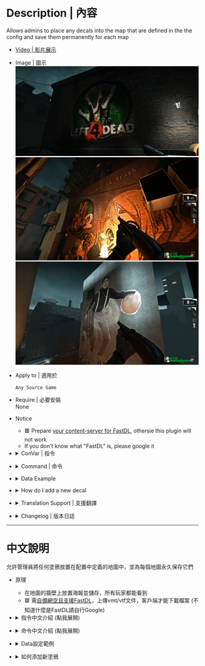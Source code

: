 # Description | 內容
Allows admins to place any decals into the map that are defined in the the config and save them permanently for each map

* [Video | 影片展示](https://youtu.be/VGWEMl-6IgQ)

* Image | 圖示
	<br/>![map-decals_1](image/map-decals_1.jpg)
	<br/>![map-decals_2](image/map-decals_2.jpg)
	<br/>![map-decals_3](image/map-decals_3.jpg)

* Apply to | 適用於
    ```
    Any Source Game
    ```

* Require | 必要安裝
<br/>None

* Notice
	* 🟥 Prepare [your content-server for FastDL](https://developer.valvesoftware.com/wiki/FastDL), othersie this plugin will not work
	* If you don't know what "FastDL" is, please google it

* <details><summary>ConVar | 指令</summary>

    * cfg/sourcemod/map-decals.cfg
		```php
		// How far away from the Decals position it will be traced to and check distance to prevent painting a Decal over another
		md_decal_dista "50.0"

		// Turns on/off printing out of decal positions
		md_decal_printpos "1"

		// Path to the spray sound used by map-decals plugin
		md_decal_spraysound "player/sprayer.wav"

		// what kind of way to download decals? [0 - all at once, 1 - depend on Map specific configs]
		md_download_style "1"
		```
</details>

* <details><summary>Command | 命令</summary>
    
	* **Paints a decal on the wall you are currently aiming at (Adm required: Custom3)**
		```php
		sm_paintdecal <decalname | decal_id>
		```

	* **Currently not implemented, change map to reload the decals from the config file. (Adm required: Root)**
		```php
		sm_removedecal <aim | all | id | name | last>
		```

	* **Saves the decal position to the map specific config file. (Adm required: Root)**
		```php
		sm_savedecal <aim | all | id | name | last>
		```

	* **Lists decals (Adm required: Custom3)**
		```php
		sm_listdecal <aim | all | id | last | map | name | saved>
		```

	* **Shows current aim position (Adm required: Custom3)**
		```php
		sm_aimpos
		```

	* **Map Decals Menu for Admins (Adm required: Custom3)**
		```php
		sm_decalmenu
		```
</details>

* <details><summary>Data Example</summary>

	* [configs/map-decals/decals.cfg](addons/sourcemod/configs/map-decals/decals.cfg)
		> Manual in this file, click for more details...
</details>

* <details><summary>How do I add a new decal</summary>

	1. Preparation of vmt/vtf files
		* Tool - [VTFEdit](https://nemstools.github.io/pages/VTFLib-Download.html)
		* Valve Developer Community - [Decals](http://developer.valvesoftware.com/wiki/Decals)
		* File names
			* Ensure no file has space or special characters like "long dash" (–) or so.
		* File size
			* Next, it is recommended every file will not be > 5 MB. in size (to improve download speed).
			* To decrease the size, Compress .vtf to .vtf.bz2 [file archiver 7-Zip Portable](https://portableapps.com/apps/utilities/7-zip_portable)

	2. Preparation the list
		* Download all files(addons and materials).
		* Put them in your game folder ```xxxxx Dedicated Server/xxxxx```
			* For example: If L4D2, ```Left 4 Dead 2 Dedicated Server/left4dead2```
		* Copy YOUR vtf files to the ```materials/decals/TS_SERVER``` directory, at least they should be in materials, otherwise it won't work. Edit your .vmt file with a text editor if neccesary, to change the path to the .vmt file.
		* Add the path of the decal to the main config file [addons/sourcemod/configs/map-decals/decals.cfg](addons/sourcemod/configs/map-decals/decals.cfg). The path has to be put relative to the materials folder, and without the file extension.
		* Prepare your content-server for FastDL, if you don't know what "FastDL" is, please google it

	3. Setup server to work with downloadable content
		* Write down in your ```cfg/server.cfg```:
			```php
			// xxxxx is the game folder name
			sm_cvar sv_allowdownload "1"
			sm_cvar sv_downloadurl "http://your-content-server.com/xxxxx/"
			```
		* For example: If L4D2 
			```php
			sm_cvar sv_allowdownload "1"
			sm_cvar sv_downloadurl "http://your-content-server.com/left4dead2/"	
			```

	4. Uploading files to server.
		* Upload "materials" folder to content-server ```your-content-server.com/xxxxx/materials/```
		* Upload "materials" folder to your dedicated server ```xxxxx Dedicated Server/xxxxx/materials/```
		* Upload "materials" folder to your client's game folder (for test) ```xxxxx/xxxxx/materials/```
		* For example: If L4D2
			* content-server: ```your-content-server.com/left4dead2/materials/```
			* dedicated server: ```Left 4 Dead 2 Dedicated Server/left4dead2/materials/```
			* client's game folder : ```Left 4 Dead 2/left4dead2/materials/```

	5. Start the server and test
		* Launch your game, Options-> Multiplayer -> CUSTOM SERVER CONTENT -> Allow All
		<br/>![map-decals_0](image/map-decals_0.jpg)
		* Connect to server.
		* Aim at a wall and use !paintdecal <decalname> the name you just type in decal.cfg
		* say !savedecal to save a Decal to the config whilst aiming at it, "!savedecal all" saves all Decals (on current Map), "!savedecal [id]" saves a Decal by id, "!savedecal [last]" saves last painted Decal, "!savedecal [name]" saves all Decals by decalname (on current Map)
		* The decals will be saved to configs/map-decals/maps/XXXXXX.cfg (XXXXXX is map name)
		* Restart map to see if the Decal is already on the wall
	
	6. Players should download custom vtf/vmt files when connecting to your server
		<br/>![map-decals_4](image/map-decals_4.jpg)
</details>

* <details><summary>Translation Support | 支援翻譯</summary>

	```
	English
	繁體中文
	简体中文
	Russian
	```
</details>

* <details><summary>Changelog | 版本日誌</summary>

    * 1.4 (2022-07-28)
	    * add new convar.
	    * player only downloads decals depending on Map specific configs
	    * fix translation error
	    * fix file error
    * v1.1
	    * [original plugin by berni](https://forums.alliedmods.net/showthread.php?t=69502)
</details>

- - - -
# 中文說明
允許管理員將任何塗鴉放置在配置中定義的地圖中，並為每個地圖永久保存它們

* 原理
    * 在地圖的牆壁上放置海報並儲存，所有玩家都能看到
	* 🟥 需[自備網空且支援FastDL](https://developer.valvesoftware.com/wiki/Zh/FastDL)，上傳vmt/vtf文件，客戶端才能下載檔案 (不知道什麼是FastDL請自行Google)

* <details><summary>指令中文介紹 (點我展開)</summary>

	* cfg/sourcemod/map-decals.cfg
		```php
		// 塗鴉位置能被追蹤多遠，並檢查距離以防止在另一個塗鴉上繪製一個塗鴉
		md_decal_dista "50.0"

		// 打印塗鴉位置
		md_decal_printpos "1"

		// map-decals 當使用塗鴉時的聲音來源路徑
		md_decal_spraysound "player/sprayer.wav"

		// 什麼樣的方式來下載塗鴉？[0 - 一次全部，1 - 取決於地圖特定的配置]
		md_download_style "1"
		```
</details>

* <details><summary>命令中文介紹 (點我展開)</summary>

	* **在您當前瞄準的牆上繪製塗鴉需要管理員權限 (權限：Custom3)**
		```php
		sm_paintdecal <decalname | decal_id>
		```

	* **目前尚不完整，更換地圖以從配置文件重新加載塗鴉。 (Adm required: Root)**
		```php
		sm_removedecal <aim | all | id | name | last>
		```

	* **將塗鴉位置保存到地圖特定的配置文件中。 (Adm required: Root)**
		```php
		sm_savedecal <aim | all | id | name | last>
		```

	* **列出塗鴉位置 (Adm required: Custom3)**
		```php
		sm_listdecal <aim | all | id | last | map | name | saved>
		```

	* **顯示當前位置 (Adm required: Custom3)**
		```php
		sm_aimpos
		```

	* **管理員的地圖塗鴉選單 (Adm required: Custom3)**
		```php
		sm_decalmenu
		```
</details>

* <details><summary>Data設定範例</summary>

	* [configs/map-decals/decals.cfg](addons/sourcemod/configs/map-decals/decals.cfg)
		> 內有中文說明，可點擊查看
</details>

* <details><summary>如何添加新塗鴉</summary>

	1. 準備vmt/vtf文件
		* 工具 - [VTFEdit](https://nemstools.github.io/pages/VTFLib-Download.html)
		* Valve 開發者社區 - [塗鴉](http://developer.valvesoftware.com/wiki/Decals)
		* 文件名
			* 確保沒有文件有空格或特殊字符，如"長破折號"(–) 等。
			* 不能有中文
			
		* 文件大小
			* 接下來，建議每個文件不要> 5 MB。大小（以提高下載速度）。
			* 要減小大小，將 .vtf 壓縮為 .vtf.bz2 [文件歸檔程序 7-Zip Portable](https://portableapps.com/apps/utilities/7-zip_portable)
		
	2. 準備清單
		* 下載所有文件（addons和materials資料夾）。
		* 將它們放在伺服器資料夾中```xxxxx Dedicated Server/xxxxx```
    		* 舉例: 如果你是 L4D2，```Left 4 Dead 2 Dedicated Server/left4dead2```
		* 將你的vtf文件複製到materials/decals/TS_SERVER目錄下，至少應該在materials裡面，否則不行。如果需要，請使用文本編輯器編輯 .vmt 文件，以更改 .vmt 文件的路徑。
		* 將塗鴉的路徑添加到主配置文件[addons/sourcemod/configs/map-decals/decals.cfg](addons/sourcemod/configs/map-decals/decals.cfg)。路徑必須相對於materials資料夾，不需要寫上副檔名。
		* 準備[你的網空並可以支援FastDL](https://developer.valvesoftware.com/wiki/Zh/FastDL), 不知道什麼是FastDL請自行Google
		
	3. 設置伺服器以處理可下載的內容
		* 寫入以下內容到```cfg/server.cfg```
			```php
			// xxxxx 是遊戲資料夾的英文名稱
			sm_cvar sv_allowdownload "1"
			sm_cvar sv_downloadurl "http://your-content-server.com/xxxxx/"
			```
		* 舉例: 如果你是 L4D2
			```php
			sm_cvar sv_allowdownload "1"
			sm_cvar sv_downloadurl "http://your-content-server.com/left4dead2/"	
			```
		
	4. 上傳文件到伺服器。
		* 將"materials"資料夾上傳到網空伺服器 ```your-content-server.com/xxxxx/materials/```
		* 將"materials"資料夾複製到您的伺服器資料夾 ```xxxxx Dedicated Server/xxxxx/materials/```
		* 將"materials"資料夾上傳到您的遊戲資料夾（用於測試）```xxxxx/xxxxx/materials/```
		* 舉例: 如果你是 L4D2
			* 網空伺服器: ```your-content-server.com/left4dead2/materials/```
			* 伺服器資料夾: ```Left 4 Dead 2 Dedicated Server/left4dead2/materials/```
			* 遊戲資料夾: ```Left 4 Dead 2/left4dead2/materials/```

	5. 啟動伺服器並測試
		* 打開你的遊戲，選項->多人連線->自訂伺服器內容->全部允許
		<br/>![zho/map-decals_0](image/zho/map-decals_0.jpg)
		* 連線到伺服器
		* 瞄準牆壁並使用 ```!paintdecal <decalname>``` 打上你剛才在decal.cfg文件裡取的命名
		* 現在您可以使用 ```!savedecal``` 將瞄準的現存塗鴉保存到配置中
		* 保存配置位於 ```configs/map-decals/maps/XXXXXX.cfg``` (XXXXXX 是地圖名)
		* 重啟地圖，查看塗鴉是否已經在牆壁上

	6. 玩家加入伺服器時，會自動下載自製的vmt/vtf文件
		<br/>![map-decals_4](image/map-decals_4.jpg)
</details>